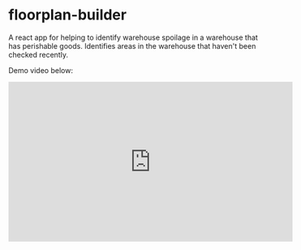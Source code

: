 # floorplan-builder
 A react app for helping to identify warehouse spoilage in a warehouse that has perishable goods.  Identifies areas in the warehouse that haven't been checked recently.

Demo video below:

<iframe width="560" height="315" src="https://www.youtube.com/embed/RVQdEVhAFT4" frameborder="0" allow="accelerometer; autoplay; clipboard-write; encrypted-media; gyroscope; picture-in-picture" allowfullscreen></iframe>
